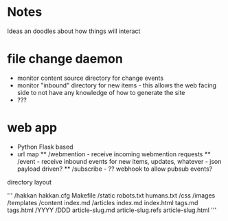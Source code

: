 Notes
=====

Ideas an doodles about how things will interact

file change daemon
==================
* monitor content source directory for change events
* monitor "inbound" directory for new items - this allows the web facing side to not have any knowledge of how to generate the site
* ???

web app
=======
* Python Flask based
* url map
** /webmention - receive incoming webmention requests
** /event - receive inbound events for new items, updates, whatever - json payload driven?
** /subscribe - ?? webhook to allow pubsub events?

directory layout

'''
/hakkan
    hakkan.cfg
    Makefile
    /static
        robots.txt
        humans.txt
        /css
        /images
    /templates
    /content
        index.md
        /articles
            index.md
            index.html
            tags.md
            tags.html
            /YYYY
                /DDD
                    article-slug.md
                    article-slug.refs
                    article-slug.html
'''